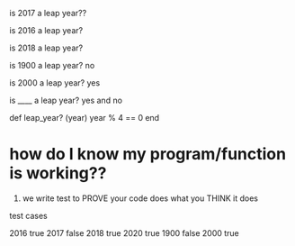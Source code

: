is 2017 a leap year??

is 2016 a leap year?

is 2018 a leap year?

is 1900 a leap year? no

is 2000  a leap year? yes

is ____ a leap year? yes and no

def leap_year? (year)
  year % 4 == 0
end

# how do I know my program/function is working??

1. we write test to PROVE your code does what you THINK it does


test cases

2016 true
2017 false
2018 true
2020 true
1900 false
2000 true
